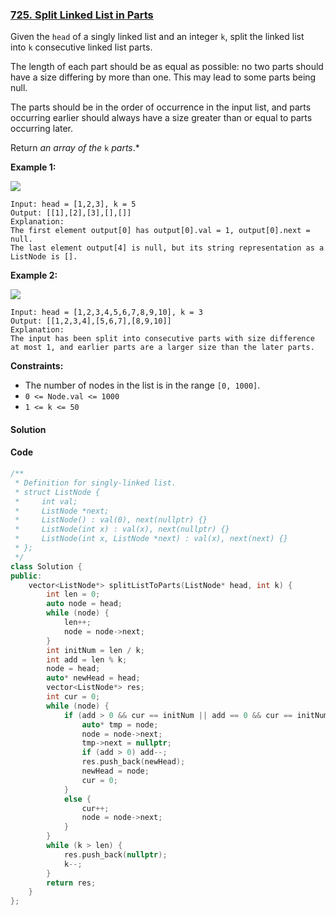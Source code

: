 ### [725. Split Linked List in Parts](https://leetcode.com/problems/split-linked-list-in-parts/)

Given the `head` of a singly linked list and an integer `k`, split the linked list into `k` consecutive linked list parts.

The length of each part should be as equal as possible: no two parts should have a size differing by more than one. This may lead to some parts being null.

The parts should be in the order of occurrence in the input list, and parts occurring earlier should always have a size greater than or equal to parts occurring later.

Return *an array of the* `k` *parts*.*

**Example 1:**

![](https://assets.leetcode.com/uploads/2021/06/13/split1-lc.jpg)

```
Input: head = [1,2,3], k = 5
Output: [[1],[2],[3],[],[]]
Explanation:
The first element output[0] has output[0].val = 1, output[0].next = null.
The last element output[4] is null, but its string representation as a ListNode is [].
```

**Example 2:**

![](https://assets.leetcode.com/uploads/2021/06/13/split2-lc.jpg)

```
Input: head = [1,2,3,4,5,6,7,8,9,10], k = 3
Output: [[1,2,3,4],[5,6,7],[8,9,10]]
Explanation:
The input has been split into consecutive parts with size difference at most 1, and earlier parts are a larger size than the later parts.
```

**Constraints:**

- The number of nodes in the list is in the range `[0, 1000]`.
- `0 <= Node.val <= 1000`
- `1 <= k <= 50`

#### Solution

#### Code

```cpp
/**
 * Definition for singly-linked list.
 * struct ListNode {
 *     int val;
 *     ListNode *next;
 *     ListNode() : val(0), next(nullptr) {}
 *     ListNode(int x) : val(x), next(nullptr) {}
 *     ListNode(int x, ListNode *next) : val(x), next(next) {}
 * };
 */
class Solution {
public:
    vector<ListNode*> splitListToParts(ListNode* head, int k) {
        int len = 0;
        auto node = head;
        while (node) {
            len++;
            node = node->next;
        }
        int initNum = len / k;
        int add = len % k;
        node = head;
        auto* newHead = head;
        vector<ListNode*> res;
        int cur = 0;
        while (node) {
            if (add > 0 && cur == initNum || add == 0 && cur == initNum - 1) {
                auto* tmp = node;
                node = node->next;
                tmp->next = nullptr;
                if (add > 0) add--;
                res.push_back(newHead);
                newHead = node;
                cur = 0;
            }
            else {
                cur++;
                node = node->next;
            }
        }
        while (k > len) {
            res.push_back(nullptr);
            k--;
        }
        return res;
    }
};
```
